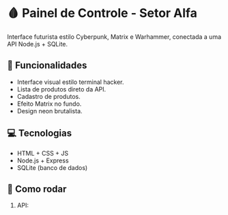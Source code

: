 # 🩸 Painel de Controle - Setor Alfa

Interface futurista estilo Cyberpunk, Matrix e Warhammer, conectada a uma API Node.js + SQLite.

## 🚀 Funcionalidades
- Interface visual estilo terminal hacker.
- Lista de produtos direto da API.
- Cadastro de produtos.
- Efeito Matrix no fundo.
- Design neon brutalista.

## 💻 Tecnologias
- HTML + CSS + JS
- Node.js + Express
- SQLite (banco de dados)

## 🏁 Como rodar
1. API: 
